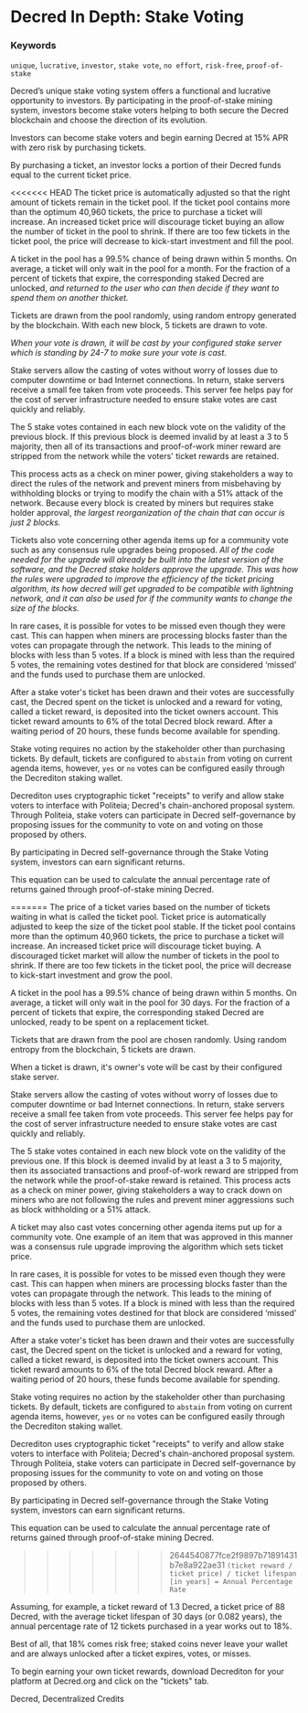 # Decred In Depth: Stake Voting

### Keywords
`unique`, `lucrative`, `investor`, `stake vote`, `no effort`, `risk-free`, `proof-of-stake`

Decred’s unique stake voting system offers a functional and lucrative opportunity to investors. By participating in the proof-of-stake mining system, investors become stake voters helping to both secure the Decred blockchain and choose the direction of its evolution.

Investors can become stake voters and begin earning Decred at 15% APR with zero risk by purchasing tickets.

By purchasing a ticket, an investor locks a portion of their Decred funds equal to the current ticket price.

<<<<<<< HEAD
The ticket price is automatically adjusted so that the right amount of tickets remain in the ticket pool. If the ticket pool contains more than the optimum 40,960 tickets, the price to purchase a ticket will increase. An increased ticket price will discourage ticket buying an allow the number of ticket in the pool to shrink. If there are too few tickets in the ticket pool, the price will decrease to kick-start investment and fill the pool.

A ticket in the pool has a 99.5% chance of being drawn within 5 months. On average, a ticket will only wait in the pool for a month. For the fraction of a percent of tickets that expire, the corresponding staked Decred are unlocked, *and returned to the user who can then decide if they want to spend them on another thicket.*

Tickets are drawn from the pool randomly, using random entropy generated by the blockchain. With each new block, 5 tickets are drawn to vote.

*When your vote is drawn, it will be cast by your configured stake server which is standing by 24-7 to make sure your vote is cast.*

Stake servers allow the casting of votes without worry of losses due to computer downtime or bad Internet connections. In return, stake servers receive a small fee taken from vote proceeds. This server fee helps pay for the cost of server infrastructure needed to ensure stake votes are cast quickly and reliably.

The 5 stake votes contained in each new block vote on the validity of the previous block. If this previous block is deemed invalid by at least a 3 to 5 majority, then all of its transactions and proof-of-work miner reward are stripped from the network while the voters' ticket rewards are retained. 

This process acts as a check on miner power, giving stakeholders a way to direct the rules of the network and prevent miners from misbehaving by withholding blocks or trying to modify the chain with a 51% attack of the network. Because every block is created by miners but requires stake holder approval, *the largest reorganization of the chain that can occur is just 2 blocks.*

Tickets also vote concerning other agenda items up for a community vote such as any consensus rule upgrades being proposed. *All of the code needed for the upgrade will already be built into the latest version of the software, and the Decred stake holders approve the upgrade. This was how the rules were upgraded to improve the efficiency of the ticket pricing algorithm, its how decred will get upgraded to be compatible with lightning network, and it can also be used for if the community wants to change the size of the blocks.*

In rare cases, it is possible for votes to be missed even though they were cast. This can happen when miners are processing blocks faster than the votes can propagate through the network. This leads to the mining of blocks with less than 5 votes. If a block is mined with less than the required 5 votes, the remaining votes destined for that block are considered ‘missed’ and the funds used to purchase them are unlocked.

After a stake voter's ticket has been drawn and their votes are successfully cast, the Decred spent on the ticket is unlocked and a reward for voting, called a ticket reward, is deposited into the ticket owners account. This ticket reward amounts to 6% of the total Decred block reward. After a waiting period of 20 hours, these funds become available for spending.

Stake voting requires no action by the stakeholder other than purchasing tickets. By default, tickets are configured to `abstain` from voting on current agenda items, however, `yes` or `no` votes can be configured easily through the Decrediton staking wallet.

Decrediton uses cryptographic ticket "receipts" to verify and allow stake voters to interface with Politeia; Decred's chain-anchored proposal system. Through Politeia, stake voters can participate in Decred self-governance by proposing issues for the community to vote on and voting on those proposed by others.

By participating in Decred self-governance through the Stake Voting system, investors can earn significant returns.

This equation can be used to calculate the annual percentage rate of returns gained through proof-of-stake mining Decred.

=======
The price of a ticket varies based on the number of tickets waiting in what is called the ticket pool. Ticket price is automatically adjusted to keep the size of the ticket pool stable. If the ticket pool contains more than the optimum 40,960 tickets, the price to purchase a ticket will increase. An increased ticket price will discourage ticket buying. A discouraged ticket market will allow the number of tickets in the pool to shrink. If there are too few tickets in the ticket pool, the price will decrease to kick-start investment and grow the pool.

A ticket in the pool has a 99.5% chance of being drawn within 5 months. On average, a ticket will only wait in the pool for 30 days. For the fraction of a percent of tickets that expire, the corresponding staked Decred are unlocked, ready to be spent on a replacement ticket.

Tickets that are drawn from the pool are chosen randomly. Using random entropy from the blockchain, 5 tickets are drawn.

When a ticket is drawn, it's owner's vote will be cast by their configured stake server.

Stake servers allow the casting of votes without worry of losses due to computer downtime or bad Internet connections. In return, stake servers receive a small fee taken from vote proceeds. This server fee helps pay for the cost of server infrastructure needed to ensure stake votes are cast quickly and reliably.

The 5 stake votes contained in each new block vote on the validity of the previous one. If this block is deemed invalid by at least a 3 to 5 majority, then its associated transactions and proof-of-work reward are stripped from the network while the proof-of-stake reward is retained. This process acts as a check on miner power, giving stakeholders a way to crack down on miners who are not following the rules and prevent miner aggressions such as block withholding or a 51% attack.

A ticket may also cast votes concerning other agenda items put up for a community vote. One example of an item that was approved in this manner was a consensus rule upgrade improving the algorithm which sets ticket price.

In rare cases, it is possible for votes to be missed even though they were cast. This can happen when miners are processing blocks faster than the votes can propagate through the network. This leads to the mining of blocks with less than 5 votes. If a block is mined with less than the required 5 votes, the remaining votes destined for that block are considered ‘missed’ and the funds used to purchase them are unlocked.

After a stake voter's ticket has been drawn and their votes are successfully cast, the Decred spent on the ticket is unlocked and a reward for voting, called a ticket reward, is deposited into the ticket owners account. This ticket reward amounts to 6% of the total Decred block reward. After a waiting period of 20 hours, these funds become available for spending.

Stake voting requires no action by the stakeholder other than purchasing tickets. By default, tickets are configured to `abstain` from voting on current agenda items, however, `yes` or `no` votes can be configured easily through the Decrediton staking wallet.

Decrediton uses cryptographic ticket "receipts" to verify and allow stake voters to interface with Politeia; Decred's chain-anchored proposal system. Through Politeia, stake voters can participate in Decred self-governance by proposing issues for the community to vote on and voting on those proposed by others.

By participating in Decred self-governance through the Stake Voting system, investors can earn significant returns.

This equation can be used to calculate the annual percentage rate of returns gained through proof-of-stake mining Decred.

>>>>>>> 2644540877fce2f9897b71891431b7e8a922ae31
`(ticket reward / ticket price) / ticket lifespan [in years] = Annual Percentage Rate`

Assuming, for example, a ticket reward of 1.3 Decred, a ticket price of 88 Decred, with the average ticket lifespan of 30 days (or 0.082 years), the annual percentage rate of 12 tickets purchased in a year works out to 18%.

Best of all, that 18% comes risk free; staked coins never leave your wallet and are always unlocked after a ticket expires, votes, or misses.

To begin earning your own ticket rewards, download Decrediton for your 
platform at Decred.org and click on the "tickets" tab.

Decred, Decentralized Credits
